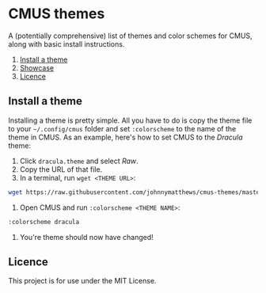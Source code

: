 # CMUS themes

A (potentially comprehensive) list of themes and color schemes for CMUS, along with basic install instructions.

1. [Install a theme](#install-a-theme)
1. [Showcase](#showcase)
1. [Licence](#licence)

## Install a theme

Installing a theme is pretty simple. All you have to do is copy the theme file to your `~/.config/cmus` folder and set `:colorscheme` to the name of the theme in CMUS. As an example, here's how to set CMUS to the _Dracula_ theme:

1. Click `dracula.theme` and select *Raw*.
1. Copy the URL of that file.
1. In a terminal, run `wget <THEME URL>`:

  ```bash
  wget https://raw.githubusercontent.com/johnnymatthews/cmus-themes/master/data/dracula.theme
  ```
  
1. Open CMUS and run `:colorscheme <THEME NAME>`:

  ```bash
  :colorscheme dracula
  ```
  
1. You're theme should now have changed!

## Licence

This project is for use under the MIT License.
